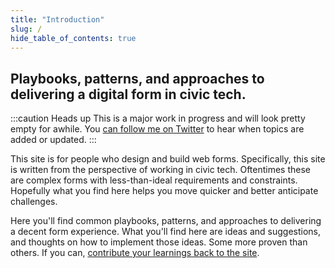 ```yaml
---
title: "Introduction"
slug: /
hide_table_of_contents: true
---
```


## Playbooks, patterns, and approaches to delivering a digital form in civic tech.

:::caution Heads up
This is a major work in progress and will look pretty empty for awhile. You [can follow me on Twitter](https://twitter.com/FormBuilders) to hear when topics are added or updated.
:::

This site is for people who design and build web forms. Specifically, this site is written from the perspective of working in civic tech. Oftentimes these are complex forms with less-than-ideal requirements and constraints. Hopefully what you find here helps you move quicker and better anticipate challenges.

Here you'll find common playbooks, patterns, and approaches to delivering a decent form experience. What you'll find here are ideas and suggestions, and thoughts on how to implement those ideas. Some more proven than others. If you can, [contribute your learnings back to the site](/contributing).
